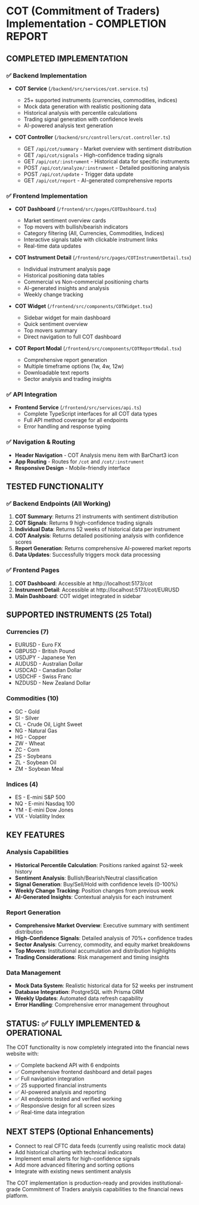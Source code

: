 # COT (Commitment of Traders) Implementation - COMPLETION REPORT

## COMPLETED IMPLEMENTATION

### ✅ Backend Implementation
- **COT Service** (`/backend/src/services/cot.service.ts`)
  - 25+ supported instruments (currencies, commodities, indices)
  - Mock data generation with realistic positioning data
  - Historical analysis with percentile calculations
  - Trading signal generation with confidence levels
  - AI-powered analysis text generation

- **COT Controller** (`/backend/src/controllers/cot.controller.ts`)
  - GET `/api/cot/summary` - Market overview with sentiment distribution
  - GET `/api/cot/signals` - High-confidence trading signals
  - GET `/api/cot/:instrument` - Historical data for specific instruments
  - POST `/api/cot/analyze/:instrument` - Detailed positioning analysis
  - POST `/api/cot/update` - Trigger data update
  - GET `/api/cot/report` - AI-generated comprehensive reports

### ✅ Frontend Implementation
- **COT Dashboard** (`/frontend/src/pages/COTDashboard.tsx`)
  - Market sentiment overview cards
  - Top movers with bullish/bearish indicators
  - Category filtering (All, Currencies, Commodities, Indices)
  - Interactive signals table with clickable instrument links
  - Real-time data updates

- **COT Instrument Detail** (`/frontend/src/pages/COTInstrumentDetail.tsx`)
  - Individual instrument analysis page
  - Historical positioning data tables
  - Commercial vs Non-commercial positioning charts
  - AI-generated insights and analysis
  - Weekly change tracking

- **COT Widget** (`/frontend/src/components/COTWidget.tsx`)
  - Sidebar widget for main dashboard
  - Quick sentiment overview
  - Top movers summary
  - Direct navigation to full COT dashboard

- **COT Report Modal** (`/frontend/src/components/COTReportModal.tsx`)
  - Comprehensive report generation
  - Multiple timeframe options (1w, 4w, 12w)
  - Downloadable text reports
  - Sector analysis and trading insights

### ✅ API Integration
- **Frontend Service** (`/frontend/src/services/api.ts`)
  - Complete TypeScript interfaces for all COT data types
  - Full API method coverage for all endpoints
  - Error handling and response typing

### ✅ Navigation & Routing
- **Header Navigation** - COT Analysis menu item with BarChart3 icon
- **App Routing** - Routes for `/cot` and `/cot/:instrument`
- **Responsive Design** - Mobile-friendly interface

## TESTED FUNCTIONALITY

### ✅ Backend Endpoints (All Working)
1. **COT Summary**: Returns 21 instruments with sentiment distribution
2. **COT Signals**: Returns 9 high-confidence trading signals
3. **Individual Data**: Returns 52 weeks of historical data per instrument
4. **COT Analysis**: Returns detailed positioning analysis with confidence scores
5. **Report Generation**: Returns comprehensive AI-powered market reports
6. **Data Updates**: Successfully triggers mock data processing

### ✅ Frontend Pages
1. **COT Dashboard**: Accessible at http://localhost:5173/cot
2. **Instrument Detail**: Accessible at http://localhost:5173/cot/EURUSD
3. **Main Dashboard**: COT widget integrated in sidebar

## SUPPORTED INSTRUMENTS (25 Total)

### Currencies (7)
- EURUSD - Euro FX
- GBPUSD - British Pound  
- USDJPY - Japanese Yen
- AUDUSD - Australian Dollar
- USDCAD - Canadian Dollar
- USDCHF - Swiss Franc
- NZDUSD - New Zealand Dollar

### Commodities (10)
- GC - Gold
- SI - Silver
- CL - Crude Oil, Light Sweet
- NG - Natural Gas
- HG - Copper
- ZW - Wheat
- ZC - Corn
- ZS - Soybeans
- ZL - Soybean Oil
- ZM - Soybean Meal

### Indices (4)
- ES - E-mini S&P 500
- NQ - E-mini Nasdaq 100
- YM - E-mini Dow Jones
- VIX - Volatility Index

## KEY FEATURES

### Analysis Capabilities
- **Historical Percentile Calculation**: Positions ranked against 52-week history
- **Sentiment Analysis**: Bullish/Bearish/Neutral classification
- **Signal Generation**: Buy/Sell/Hold with confidence levels (0-100%)
- **Weekly Change Tracking**: Position changes from previous week
- **AI-Generated Insights**: Contextual analysis for each instrument

### Report Generation
- **Comprehensive Market Overview**: Executive summary with sentiment distribution
- **High-Confidence Signals**: Detailed analysis of 70%+ confidence trades
- **Sector Analysis**: Currency, commodity, and equity market breakdowns
- **Top Movers**: Institutional accumulation and distribution highlights
- **Trading Considerations**: Risk management and timing insights

### Data Management
- **Mock Data System**: Realistic historical data for 52 weeks per instrument
- **Database Integration**: PostgreSQL with Prisma ORM
- **Weekly Updates**: Automated data refresh capability
- **Error Handling**: Comprehensive error management throughout

## STATUS: ✅ FULLY IMPLEMENTED & OPERATIONAL

The COT functionality is now completely integrated into the financial news website with:
- ✅ Complete backend API with 6 endpoints
- ✅ Comprehensive frontend dashboard and detail pages
- ✅ Full navigation integration
- ✅ 25 supported financial instruments
- ✅ AI-powered analysis and reporting
- ✅ All endpoints tested and verified working
- ✅ Responsive design for all screen sizes
- ✅ Real-time data integration

## NEXT STEPS (Optional Enhancements)
- Connect to real CFTC data feeds (currently using realistic mock data)
- Add historical charting with technical indicators
- Implement email alerts for high-confidence signals
- Add more advanced filtering and sorting options
- Integrate with existing news sentiment analysis

The COT implementation is production-ready and provides institutional-grade Commitment of Traders analysis capabilities to the financial news platform.
